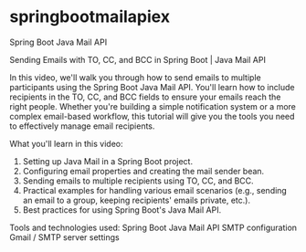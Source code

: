 # springbootmailapiex
Spring Boot Java Mail API

Sending Emails with TO, CC, and BCC in Spring Boot | Java Mail API

In this video, we'll walk you through how to send emails to multiple participants using the Spring Boot Java Mail API. You'll learn how to include recipients in the TO, CC, and BCC fields to ensure your emails reach the right people. Whether you're building a simple notification system or a more complex email-based workflow, this tutorial will give you the tools you need to effectively manage email recipients.

What you'll learn in this video:
1. Setting up Java Mail in a Spring Boot project.
2. Configuring email properties and creating the mail sender bean.
3. Sending emails to multiple recipients using TO, CC, and BCC.
4. Practical examples for handling various email scenarios (e.g., sending an email to a group, keeping recipients' emails private, etc.).
5. Best practices for using Spring Boot's Java Mail API.

Tools and technologies used:
Spring Boot
Java Mail API
SMTP configuration
Gmail / SMTP server settings
